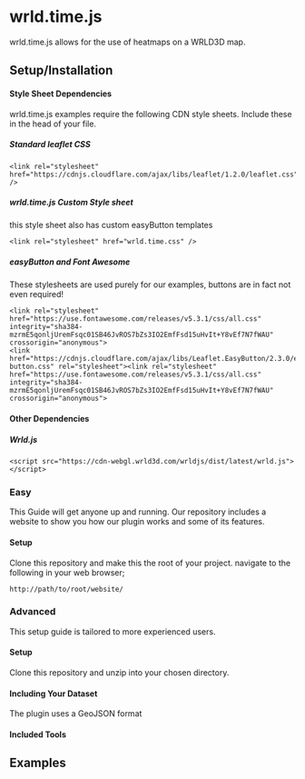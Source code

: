 # wrld.time.js
wrld.time.js allows for the use of heatmaps on a WRLD3D map.
## Setup/Installation
#### Style Sheet Dependencies
wrld.time.js examples require the following CDN style sheets. Include these in the head of your file.
##### Standard leaflet CSS
    <link rel="stylesheet" href="https://cdnjs.cloudflare.com/ajax/libs/leaflet/1.2.0/leaflet.css" />
##### wrld.time.js Custom Style sheet
  this style sheet also has custom easyButton templates
  
    <link rel="stylesheet" href="wrld.time.css" />
  
##### easyButton and Font Awesome
These stylesheets are used purely for our examples, buttons are in fact not even required!

    <link rel="stylesheet" href="https://use.fontawesome.com/releases/v5.3.1/css/all.css" integrity="sha384-mzrmE5qonljUremFsqc01SB46JvROS7bZs3IO2EmfFsd15uHvIt+Y8vEf7N7fWAU" crossorigin="anonymous">
    <link href="https://cdnjs.cloudflare.com/ajax/libs/Leaflet.EasyButton/2.3.0/easy-button.css" rel="stylesheet"><link rel="stylesheet" href="https://use.fontawesome.com/releases/v5.3.1/css/all.css" integrity="sha384-mzrmE5qonljUremFsqc01SB46JvROS7bZs3IO2EmfFsd15uHvIt+Y8vEf7N7fWAU" crossorigin="anonymous">
#### Other Dependencies
##### Wrld.js
    <script src="https://cdn-webgl.wrld3d.com/wrldjs/dist/latest/wrld.js"></script>
### Easy
This Guide will get anyone up and running. Our repository includes a website to show you how our plugin works and some of its features.
#### Setup
Clone this repository and make this the root of your project.
navigate to the following in your web browser;

    http://path/to/root/website/

### Advanced
This setup guide is tailored to more experienced users.
#### Setup
Clone this repository and unzip into your chosen directory.
#### Including Your Dataset
The plugin uses a GeoJSON format
#### Included Tools

## Examples


